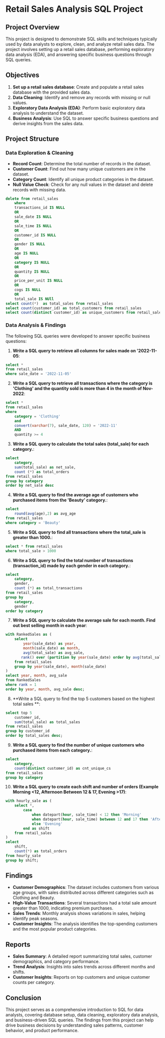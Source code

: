 # Retail Sales Analysis SQL Project

## Project Overview

This project is designed to demonstrate SQL skills and techniques typically used by data analysts to explore, clean, and analyze retail sales data. The project involves setting up a retail sales database, performing exploratory data analysis (EDA), and answering specific business questions through SQL queries.

## Objectives

1. **Set up a retail sales database**: Create and populate a retail sales database with the provided sales data.
2. **Data Cleaning**: Identify and remove any records with missing or null values.
3. **Exploratory Data Analysis (EDA)**: Perform basic exploratory data analysis to understand the dataset.
4. **Business Analysis**: Use SQL to answer specific business questions and derive insights from the sales data.

## Project Structure

### Data Exploration & Cleaning

- **Record Count**: Determine the total number of records in the dataset.
- **Customer Count**: Find out how many unique customers are in the dataset.
- **Category Count**: Identify all unique product categories in the dataset.
- **Null Value Check**: Check for any null values in the dataset and delete records with missing data.

```sql
delete from retail_sales
	where 
	transactions_id IS NULL
	OR
	sale_date IS NULL
	OR
	sale_time IS NULL
	OR
	customer_id IS NULL
	OR
	gender IS NULL
	OR
	age IS NULL
	OR
	category IS NULL
	OR
	quantity IS NULL
	OR
	price_per_unit IS NULL
	OR
	cogs IS NULL
	OR
	total_sale IS NUll
select count(*)  as total_sales from retail_sales
select count(customer_id) as total_customers from retail_sales
select count(distinct customer_id) as unique_customers from retail_sales
```

### Data Analysis & Findings

The following SQL queries were developed to answer specific business questions:

1. **Write a SQL query to retrieve all columns for sales made on '2022-11-05**:
```sql
select *
from retail_sales
where sale_date = '2022-11-05'
```

2. **Write a SQL query to retrieve all transactions where the category is 'Clothing' and the quantity sold is more than 4 in the month of Nov-2022**:
```sql
select * 
from retail_sales
where
	category = 'Clothing'
	and
	convert(varchar(7), sale_date, 120) = '2022-11'
	AND
	quantity >= 4
```

3. **Write a SQL query to calculate the total sales (total_sale) for each category.**:
```sql
select
	category,
	sum(total_sale) as net_sale,
	count (*) as total_orders
from retail_sales
group by category
order by net_sale desc
```

4. **Write a SQL query to find the average age of customers who purchased items from the 'Beauty' category.**:
```sql
select 
	round(avg(age),2) as avg_age
from retail_sales
where category = 'Beauty'
```

5. **Write a SQL query to find all transactions where the total_sale is greater than 1000.**:
```sql
select * from retail_sales
where total_sale > 1000
```

6. **Write a SQL query to find the total number of transactions (transaction_id) made by each gender in each category.**:
```sql
select
	category,
	gender,
	count (*) as total_transactions
from retail_sales
group by
	category,
	gender
order by category
```

7. **Write a SQL query to calculate the average sale for each month. Find out best selling month in each year**:
```sql
with RankedSales as (
    select 
        year(sale_date) as year,
        month(sale_date) as month,
        avg(total_sale) as avg_sale,
       rank() over (partition by year(sale_date) order by avg(total_sale) desc) as rank
    from retail_sales
    group by year(sale_date), month(sale_date)
)
select year, month, avg_sale
from RankedSales
where rank = 1
order by year, month, avg_sale desc;
```

8. **Write a SQL query to find the top 5 customers based on the highest total sales **:
```sql
select top 5 
    customer_id,
    sum(total_sale) as total_sales
from retail_sales
group by customer_id
order by total_sales desc;
```

9. **Write a SQL query to find the number of unique customers who purchased items from each category.**:
```sql
select 
	category,
	count(distinct customer_id) as cnt_unique_cs
from retail_sales
group by category
```

10. **Write a SQL query to create each shift and number of orders (Example Morning <12, Afternoon Between 12 & 17, Evening >17)**:
```sql
with hourly_sale as (
    select *,
        case
            when datepart(hour, sale_time) < 12 then 'Morning'
            when datepart(hour, sale_time) between 12 and 17 then 'Afternoon'
            else 'Evening'
        end as shift
    from retail_sales
)
select 
    shift,
    count(*) as total_orders
from hourly_sale
group by shift;
```

## Findings

- **Customer Demographics**: The dataset includes customers from various age groups, with sales distributed across different categories such as Clothing and Beauty.
- **High-Value Transactions**: Several transactions had a total sale amount greater than 1000, indicating premium purchases.
- **Sales Trends**: Monthly analysis shows variations in sales, helping identify peak seasons.
- **Customer Insights**: The analysis identifies the top-spending customers and the most popular product categories.

## Reports

- **Sales Summary**: A detailed report summarizing total sales, customer demographics, and category performance.
- **Trend Analysis**: Insights into sales trends across different months and shifts.
- **Customer Insights**: Reports on top customers and unique customer counts per category.

## Conclusion

This project serves as a comprehensive introduction to SQL for data analysts, covering database setup, data cleaning, exploratory data analysis, and business-driven SQL queries. The findings from this project can help drive business decisions by understanding sales patterns, customer behavior, and product performance.
